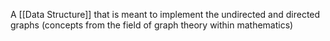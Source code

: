 A [[Data Structure]] that is meant to implement the undirected and directed graphs (concepts from the field of graph theory within mathematics)